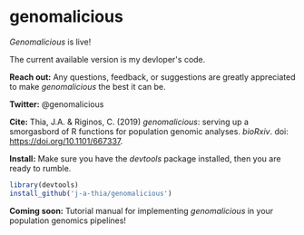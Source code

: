# genomalicious

_Genomalicious_ is live!

The current available version is my devloper's code.

**Reach out:** Any questions, feedback, or suggestions are greatly appreciated to make _genomalicious_ the best it can be.

**Twitter:** @genomalicious

**Cite:** Thia, J.A. & Riginos, C. (2019) _genomalicious_: serving up a smorgasbord of R functions for population genomic analyses. _bioRxiv_. doi: https://doi.org/10.1101/667337. 

**Install:** Make sure you have the _devtools_ package installed, then you are ready to rumble.

```R
library(devtools)
install_github('j-a-thia/genomalicious')
```

**Coming soon:** Tutorial manual for implementing _genomalicious_ in your population genomics pipelines!
